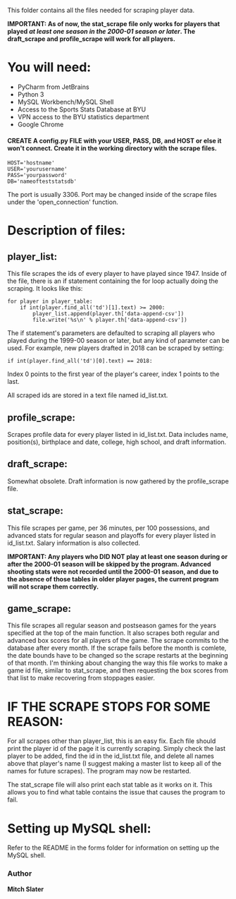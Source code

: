 This folder contains all the files needed for scraping player data. 

**IMPORTANT: As of now, the stat_scrape file only works for players that played _at least one season in the 2000-01 season or later_. The draft_scrape and profile_scrape will work for all players.**

# You will need:
- PyCharm from JetBrains
- Python 3
- MySQL Workbench/MySQL Shell
- Access to the Sports Stats Database at BYU
- VPN access to the BYU statistics department
- Google Chrome

#### CREATE A config.py FILE with your USER, PASS, DB, and HOST or else it won't connect. Create it in the working directory with the scrape files.
```
HOST='hostname'
USER='yourusername'
PASS='yourpassword'
DB='nameofteststatsdb'
```
The port is usually 3306. Port may be changed inside of the scrape files under the 'open_connection' function.

# Description of files:

## player_list:
This file scrapes the ids of every player to have played since 1947. Inside of the file, there is an if statement containing the for loop actually doing the scraping. It looks like this:
```
for player in player_table:
    if int(player.find_all('td')[1].text) >= 2000:
        player_list.append(player.th['data-append-csv'])
        file.write('%s\n' % player.th['data-append-csv'])
```
The if statement's parameters are defaulted to scraping all players who played during the 1999-00 season or later, but any kind of parameter can be used. For example, new players drafted in 2018 can be scraped by setting: 
```
if int(player.find_all('td')[0].text) == 2018:
```
Index 0 points to the first year of the player's career, index 1 points to the last.

All scraped ids are stored in a text file named id_list.txt.

## profile_scrape:
Scrapes profile data for every player listed in id_list.txt. Data includes name, position(s), birthplace and date, college, high school, and draft information.

## draft_scrape:
Somewhat obsolete. Draft information is now gathered by the profile_scrape file.

## stat_scrape:
This file scrapes per game, per 36 minutes, per 100 possessions, and advanced stats for regular season and playoffs for every player listed in id_list.txt. Salary information is also collected. 

**IMPORTANT: Any players who DID NOT play at least one season during or after the 2000-01 season will be skipped by the program. Advanced shooting stats were not recorded until the 2000-01 season, and due to the absence of those tables in older player pages, the current program will not scrape them correctly.**

## game_scrape:
This file scrapes all regular season and postseason games for the years specified at the top of the main function. It also scrapes both regular and advanced box scores for all players of the game. 
The scrape commits to the database after every month. If the scrape fails before the month is comlete, the date bounds have to be changed so the scrape restarts at the beginning of that month.
I'm thinking about changing the way this file works to make a game id file, similar to stat_scrape, and then requesting the box scores from that list to make recovering from stoppages easier.

# IF THE SCRAPE STOPS FOR SOME REASON:
For all scrapes other than player_list, this is an easy fix. Each file should print the player id of the page it is currently scraping. Simply check the last player to be added, find the id in the id_list.txt file, and delete all names above that player's name (I suggest making a master list to keep all of the names for future scrapes). The program may now be restarted.

The stat_scrape file will also print each stat table as it works on it. This allows you to find what table contains the issue that causes the program to fail.

# Setting up MySQL shell:
Refer to the README in the forms folder for information on setting up the MySQL shell.

### Author
**Mitch Slater**
